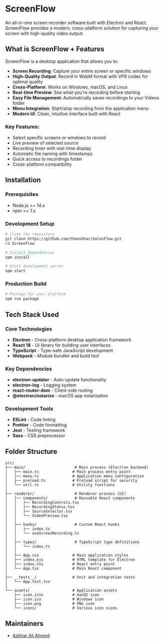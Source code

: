 # ScreenFlow

An all-in-one screen recorder software built with Electron and React. ScreenFlow provides a modern, cross-platform solution for capturing your screen with high-quality video output.

## What is ScreenFlow + Features

ScreenFlow is a desktop application that allows you to:

- **Screen Recording**: Capture your entire screen or specific windows
- **High-Quality Output**: Record in WebM format with VP9 codec for optimal quality
- **Cross-Platform**: Works on Windows, macOS, and Linux
- **Real-time Preview**: See what you're recording before starting
- **Easy File Management**: Automatically saves recordings to your Videos folder
- **Menu Integration**: Start/stop recording from the application menu
- **Modern UI**: Clean, intuitive interface built with React

### Key Features:
- Select specific screens or windows to record
- Live preview of selected source
- Recording timer with real-time display
- Automatic file naming with timestamps
- Quick access to recordings folder
- Cross-platform compatibility

## Installation

### Prerequisites
- Node.js >= 14.x
- npm >= 7.x

### Development Setup
```bash
# Clone the repository
git clone https://github.com/theashhar/SalesFlow.git
cd ScreenFlow

# Install dependencies
npm install

# Start development server
npm start
```

### Production Build
```bash
# Package for your platform
npm run package
```

## Tech Stack Used

### Core Technologies
- **Electron** - Cross-platform desktop application framework
- **React 18** - UI library for building user interfaces
- **TypeScript** - Type-safe JavaScript development
- **Webpack** - Module bundler and build tool

### Key Dependencies
- **electron-updater** - Auto-update functionality
- **electron-log** - Logging system
- **react-router-dom** - Client-side routing
- **@electron/notarize** - macOS app notarization

### Development Tools
- **ESLint** - Code linting
- **Prettier** - Code formatting
- **Jest** - Testing framework
- **Sass** - CSS preprocessor

## Folder Structure

```
src/
├── main/                      # Main process (Electron backend)
│   ├── main.ts               # Main process entry point
│   ├── menu.ts               # Application menu configuration
│   ├── preload.ts            # Preload script for security
│   └── util.ts               # Utility functions
│
├── renderer/                  # Renderer process (UI)
│   ├── components/            # Reusable React components
│   │   ├── RecordingControls.tsx
│   │   ├── RecordingStatus.tsx
│   │   ├── SourceSelector.tsx
│   │   └── VideoPreview.tsx
│   │
│   ├── hooks/                 # Custom React hooks
│   │   ├── index.ts
│   │   └── useScreenRecording.ts
│   │
│   ├── types/                 # TypeScript type definitions
│   │   └── index.ts
│   │
│   ├── App.css               # Main application styles
│   ├── index.ejs             # HTML template for Electron
│   ├── index.tsx             # React entry point
│   └── App.tsx               # Main React component
│
├── __tests__/                # Unit and integration tests
│   └── App.test.tsx
│
└── assets/                   # Application assets
    ├── icon.icns             # macOS icon
    ├── icon.ico              # Windows icon
    ├── icon.png              # PNG icon
    └── icons/                # Various icon sizes
```

## Maintainers

- [Ashhar Ali Ahmed](https://github.com/theashhar)
